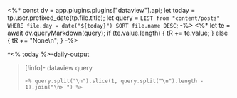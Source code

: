 <%*
const dv = app.plugins.plugins["dataview"].api;
let today = tp.user.prefixed_date(tp.file.title);
let query = `
    LIST from "content/posts"
    WHERE file.day = date("${today}")
    SORT file.name DESC
`;
-%>
<%*
let te = await dv.queryMarkdown(query);
if (te.value.length) {
    tR += te.value;
} else {
    tR += "None\n";
}
-%>

^<% today %>-daily-output

> [!info]- dataview query
> ```
> <% query.split("\n").slice(1, query.split("\n").length - 1).join("\n> ") %>
> ```